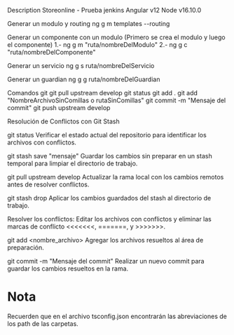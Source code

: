 Description Storeonline - Prueba jenkins
Angular v12
Node v16.10.0

Generar un modulo y routing
ng g m templates --routing

Generar un componente con un modulo (Primero se crea el modulo y luego el componente)
1.- ng g m "ruta/nombreDelModulo"
2.- ng g c "ruta/nombreDelComponente"

Generar un servicio
ng g s ruta/nombreDelServicio

Generar un guardian
ng g g ruta/nombreDelGuardian

Comandos git
git pull upstream develop
git status
git add .
git add "NombreArchivoSinComillas o rutaSinComillas"
git commit -m "Mensaje del commit"
git push upstream develop

Resolución de Conflictos con Git Stash


git status
Verificar el estado actual del repositorio para identificar los archivos con conflictos.


git stash save "mensaje"
Guardar los cambios sin preparar en un stash temporal para limpiar el directorio de trabajo.


git pull upstream develop
Actualizar la rama local con los cambios remotos antes de resolver conflictos.


git stash drop
Aplicar los cambios guardados del stash al directorio de trabajo.


Resolver los conflictos:
Editar los archivos con conflictos y eliminar las marcas de conflicto <<<<<<<, =======, y >>>>>>>.


git add <nombre_archivo>
Agregar los archivos resueltos al área de preparación.


git commit -m "Mensaje del commit"
Realizar un nuevo commit para guardar los cambios resueltos en la rama.

# Nota
Recuerden que en el archivo tsconfig.json encontrarán las abreviaciones de los path de las carpetas.
